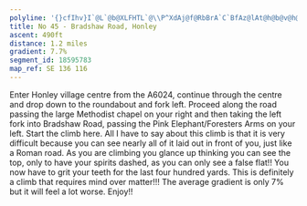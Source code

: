 ```yaml
---
polyline: '{}cfIhv}I`@L`@b@XLFHTL`@\\P^XdAj@f@RbBrA`C`BfAz@lAt@h@b@v@h@l@j@lAz@z@t@vB~Ab@`@hGnExAlAXZnCfBb@^RH|@l@n@n@RNTFb@d@ZN|AtAd@ZtAr@fAx@TXZNTRb@NPZp@h@XNzAhA`EnCbCtA`BhAt@ZnAz@'
title: No 45 - Bradshaw Road, Honley 
ascent: 490ft
distance: 1.2 miles
gradient: 7.7%
segment_id: 18595783
map_ref: SE 136 116
---
```

Enter Honley village centre from the A6024, continue through the centre and drop down to
the roundabout and fork left. Proceed along the road passing the large Methodist chapel on
your
right
and
then
taking
the
left
fork
into
Bradshaw
Road,
passing
the
Pink
Elephant/Foresters Arms on your left. Start the climb here.
All I have to say about this climb is that it is very difficult because you can see nearly all of it
laid out in front of you, just like a Roman road. As you are climbing you glance up thinking
you can see the top, only to have your spirits dashed, as you can only see a false flat!! You
now have to grit your teeth for the last four hundred yards. This is definitely a climb that
requires mind over matter!!! The average gradient is only 7% but it will feel a lot worse.
Enjoy!!



